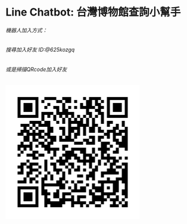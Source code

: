 # Line Chatbot: 台灣博物館查詢小幫手
###### 機器人加入方式：
###### 搜尋加入好友 ID:@625kozgq
###### 或是掃描QRcode加入好友
![image](https://github.com/pato830729/line/blob/master/625kozgq.png)
